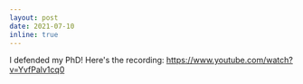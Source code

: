 ```yaml
---
layout: post
date: 2021-07-10
inline: true
---
```


I defended my PhD!
Here's the recording: https://www.youtube.com/watch?v=YvfPalv1cq0

